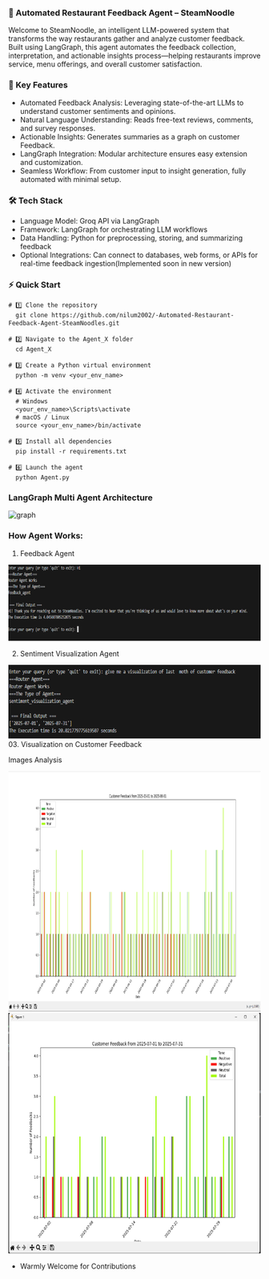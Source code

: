 ### 🍜 Automated Restaurant Feedback Agent – SteamNoodle
Welcome to SteamNoodle, an intelligent LLM-powered system that transforms the way restaurants gather and analyze customer feedback. Built using LangGraph, this agent automates the feedback collection, interpretation, and actionable insights process—helping restaurants improve service, menu offerings, and overall customer satisfaction.

### 🚀 Key Features
  * Automated Feedback Analysis: Leveraging state-of-the-art LLMs to understand customer sentiments and opinions.
  * Natural Language Understanding: Reads free-text reviews, comments, and survey responses.
  * Actionable Insights: Generates summaries as a graph on customer Feedback.
  * LangGraph Integration: Modular architecture ensures easy extension and customization.
  * Seamless Workflow: From customer input to insight generation, fully automated with minimal setup.

### 🛠 Tech Stack
  * Language Model: Groq API via LangGraph
  * Framework: LangGraph for orchestrating LLM workflows
  * Data Handling: Python for preprocessing, storing, and summarizing feedback
  * Optional Integrations: Can connect to databases, web forms, or APIs for real-time feedback ingestion(Implemented soon in new version)
### ⚡ Quick Start
    # 1️⃣ Clone the repository
      git clone https://github.com/nilum2002/-Automated-Restaurant-Feedback-Agent-SteamNoodles.git
  
    # 2️⃣ Navigate to the Agent_X folder
      cd Agent_X
  
    # 3️⃣ Create a Python virtual environment
      python -m venv <your_env_name>
  
    # 4️⃣ Activate the environment
      # Windows
      <your_env_name>\Scripts\activate
      # macOS / Linux
      source <your_env_name>/bin/activate
      
    # 5️⃣ Install all dependencies
      pip install -r requirements.txt
  
    # 6️⃣ Launch the agent
      python Agent.py

### LangGraph Multi Agent Architecture 
  <img width="454" height="333" alt="graph" src="https://github.com/user-attachments/assets/aa08480d-ef4a-4b3c-b57b-5918fab7c0c2" />


### How Agent Works:

01. Feedback Agent 
   <img width="1095" height="152" alt="Screenshot 2025-08-15 132657" src="./img/Screenshot 2025-08-17 025026.png" />

02. Sentiment Visualization Agent
   <img width="1419" height="147" alt="Screenshot 2025-08-15 133037" src="./img/Screenshot 2025-08-17 025217.png" />
03. Visualization on Customer Feedback

   Images Analysis 
   
   <img width="640" height="480" alt="Last Year analyis" src= "./img/Screenshot 2025-08-17 024823.png" />
   
   <img width="640" height="480" alt="Last week analysis" src= "./img/Screenshot 2025-08-17 025206.png" />

- Warmly Welcome for Contributions
